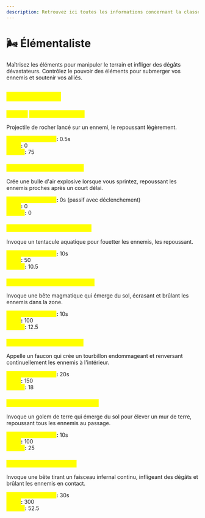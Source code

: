 ```yaml
---
description: Retrouvez ici toutes les informations concernant la classe Élémentaliste
---
```


# 🌬️ Élémentaliste

Maîtrisez les éléments pour manipuler le terrain et infliger des dégâts dévastateurs. Contrôlez le pouvoir des éléments pour submerger vos ennemis et soutenir vos alliés.

## <mark style="color:yellow;">Compétences</mark>&#x20;

### <mark style="color:yellow;">Niveau</mark> <mark style="color:yellow;"></mark><mark style="color:yellow;">**1 : Lancer de Terre**</mark>

Projectile de rocher lancé sur un ennemi, le repoussant légèrement.

<mark style="color:yellow;">**Temps de recharge**</mark>**:** 0.5s\
<mark style="color:yellow;">**Mana**</mark>**:** 0\
<mark style="color:yellow;">**Dégâts**</mark>**:** 75

### <mark style="color:yellow;">N</mark><mark style="color:yellow;">**iveau 5 : Explosion d'Air**</mark>

Crée une bulle d'air explosive lorsque vous sprintez, repoussant les ennemis proches après un court délai.

<mark style="color:yellow;">**Temps de recharge**</mark>**:** 0s (passif avec déclenchement)\
<mark style="color:yellow;">**Mana**</mark>**:** 0\
<mark style="color:yellow;">**Dégâts**</mark>**:** 0

### <mark style="color:yellow;">N</mark><mark style="color:yellow;">**iveau 10 : Fouet Aquatique**</mark>

Invoque un tentacule aquatique pour fouetter les ennemis, les repoussant.

<mark style="color:yellow;">**Temps de recharge**</mark>**:** 10s\
<mark style="color:yellow;">**Mana**</mark>**:** 50\
<mark style="color:yellow;">**Dégâts**</mark>**:** 10.5

### <mark style="color:yellow;">N</mark><mark style="color:yellow;">**iveau 15 : Bête Magmatique**</mark>

Invoque une bête magmatique qui émerge du sol, écrasant et brûlant les ennemis dans la zone.

<mark style="color:yellow;">**Temps de recharge**</mark>**:** 10s\
<mark style="color:yellow;">**Mana**</mark>**:** 100\
<mark style="color:yellow;">**Dégâts**</mark>**:** 12.5

### <mark style="color:yellow;">N</mark><mark style="color:yellow;">**iveau 20 : Vent Extrême**</mark>

Appelle un faucon qui crée un tourbillon endommageant et renversant continuellement les ennemis à l'intérieur.

<mark style="color:yellow;">**Temps de recharge**</mark>**:** 20s\
<mark style="color:yellow;">**Mana**</mark>**:** 150\
<mark style="color:yellow;">**Dégâts**</mark>**:** 18

### <mark style="color:yellow;">N</mark><mark style="color:yellow;">**iveau 30 : Barricade de Terre**</mark>

Invoque un golem de terre qui émerge du sol pour élever un mur de terre, repoussant tous les ennemis au passage.

<mark style="color:yellow;">**Temps de recharge**</mark>**:** 10s\
<mark style="color:yellow;">**Mana**</mark>**:** 100\
<mark style="color:yellow;">**Dégâts**</mark>**:** 25

### <mark style="color:yellow;">N</mark><mark style="color:yellow;">**iveau 40 : Surchauffe**</mark>

Invoque une bête tirant un faisceau infernal continu, infligeant des dégâts et brûlant les ennemis en contact.

<mark style="color:yellow;">**Temps de recharge**</mark>**:** 30s\
<mark style="color:yellow;">**Mana**</mark>**:** 300\
<mark style="color:yellow;">**Dégâts**</mark>**:** 52.5
